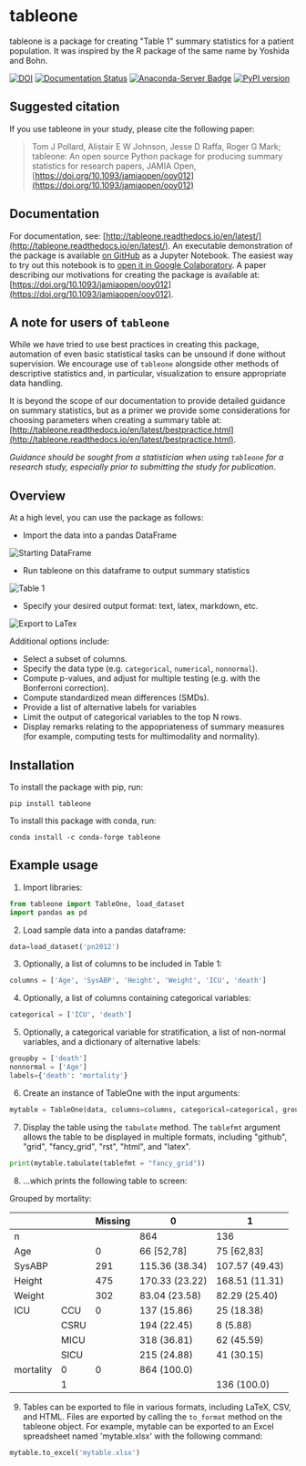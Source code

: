 # tableone 

tableone is a package for creating "Table 1" summary statistics for a patient 
population. It was inspired by the R package of the same name by Yoshida and 
Bohn.

[![DOI](https://zenodo.org/badge/DOI/10.5281/zenodo.837898.svg)](https://doi.org/10.5281/zenodo.837898) [![Documentation Status](https://readthedocs.org/projects/tableone/badge/?version=latest)](https://tableone.readthedocs.io/en/latest/?badge=latest) [![Anaconda-Server Badge](https://anaconda.org/conda-forge/tableone/badges/installer/conda.svg)](https://conda.anaconda.org/conda-forge) [![PyPI version](https://badge.fury.io/py/tableone.svg)](https://badge.fury.io/py/tableone)

## Suggested citation

If you use tableone in your study, please cite the following paper:

> Tom J Pollard, Alistair E W Johnson, Jesse D Raffa, Roger G Mark; tableone: An open source Python package for producing summary statistics for research papers, JAMIA Open, [https://doi.org/10.1093/jamiaopen/ooy012](https://doi.org/10.1093/jamiaopen/ooy012)

## Documentation

For documentation, see: [http://tableone.readthedocs.io/en/latest/](http://tableone.readthedocs.io/en/latest/). An executable demonstration of the package is available [on GitHub](https://github.com/tompollard/tableone/blob/master/tableone.ipynb) as a Jupyter Notebook. The easiest way to try out this notebook is to [open it in Google Colaboratory](https://colab.research.google.com/github/tompollard/tableone/blob/master/tableone.ipynb). A paper describing our motivations for creating the package is available at: [https://doi.org/10.1093/jamiaopen/ooy012](https://doi.org/10.1093/jamiaopen/ooy012).

## A note for users of `tableone`

While we have tried to use best practices in creating this package, automation of even basic statistical tasks can be unsound if done without supervision. We encourage use of `tableone` alongside other methods of descriptive statistics and, in particular, visualization to ensure appropriate data handling. 

It is beyond the scope of our documentation to provide detailed guidance on summary statistics, but as a primer we provide some considerations for choosing parameters when creating a summary table at: [http://tableone.readthedocs.io/en/latest/bestpractice.html](http://tableone.readthedocs.io/en/latest/bestpractice.html). 

*Guidance should be sought from a statistician when using `tableone` for a research study, especially prior to submitting the study for publication*.

## Overview

At a high level, you can use the package as follows:

- Import the data into a pandas DataFrame

![Starting DataFrame ](https://raw.githubusercontent.com/tompollard/tableone/master/docs/images/input_data.png "Starting DataFrame")

- Run tableone on this dataframe to output summary statistics
  
![Table 1](https://raw.githubusercontent.com/tompollard/tableone/master/docs/images/table1.png "Table 1")

- Specify your desired output format: text, latex, markdown, etc.
  
![Export to LaTex](https://raw.githubusercontent.com/tompollard/tableone/master/docs/images/table1_latex.png "Export to LaTex")

Additional options include:

- Select a subset of columns.
- Specify the data type (e.g. `categorical`, `numerical`, `nonnormal`).
- Compute p-values, and adjust for multiple testing (e.g. with the Bonferroni correction).
- Compute standardized mean differences (SMDs).
- Provide a list of alternative labels for variables
- Limit the output of categorical variables to the top N rows.
- Display remarks relating to the appopriateness of summary measures (for example, computing tests for multimodality and normality).

## Installation

To install the package with pip, run:

```pip install tableone```

To install this package with conda, run:
    
```conda install -c conda-forge tableone```

## Example usage

1. Import libraries:

```python
from tableone import TableOne, load_dataset
import pandas as pd
```

2. Load sample data into a pandas dataframe:

```python
data=load_dataset('pn2012')
```

3. Optionally, a list of columns to be included in Table 1:

```python
columns = ['Age', 'SysABP', 'Height', 'Weight', 'ICU', 'death']
```

4. Optionally, a list of columns containing categorical variables:

```python
categorical = ['ICU', 'death']
```

5. Optionally, a categorical variable for stratification, a list of non-normal variables, and a dictionary of alternative labels:

```python
groupby = ['death']
nonnormal = ['Age']
labels={'death': 'mortality'}
```

6. Create an instance of TableOne with the input arguments:

```python
mytable = TableOne(data, columns=columns, categorical=categorical, groupby=groupby, nonnormal=nonnormal, rename=labels, pval=False)
```

7. Display the table using the `tabulate` method. The `tablefmt` argument allows the table to be displayed in multiple formats, including "github", "grid", "fancy_grid", "rst", "html", and "latex".

```python
print(mytable.tabulate(tablefmt = "fancy_grid"))
```

8. ...which prints the following table to screen:

Grouped by mortality:

|           |        | Missing  |        0       |        1       | 
| --------- | ------ | -------- | -------------- | -------------- | 
| n         |        |          | 864            | 136            |
| Age       |        |  0       | 66 [52,78]     | 75 [62,83]     |
| SysABP    |        | 291      | 115.36 (38.34) | 107.57 (49.43) |
| Height    |        | 475      | 170.33 (23.22) | 168.51 (11.31) |
| Weight    |        | 302      | 83.04 (23.58)  | 82.29 (25.40)  | 
| ICU       |  CCU   | 0        | 137 (15.86)    | 25 (18.38)     |
|           |  CSRU  |          | 194 (22.45)    | 8 (5.88)       |  
|           |  MICU  |          | 318 (36.81)    | 62 (45.59)     | 
|           |  SICU  |          | 215 (24.88)    | 41 (30.15)     | 
| mortality |  0     | 0        | 864 (100.0)    |                | 
|           |  1     |          |                | 136 (100.0)    | 

9. Tables can be exported to file in various formats, including LaTeX, CSV, and HTML. Files are exported by calling the ``to_format`` method on the tableone object. For example, mytable can be exported to an Excel spreadsheet named 'mytable.xlsx' with the following command:

```python
mytable.to_excel('mytable.xlsx')
```
